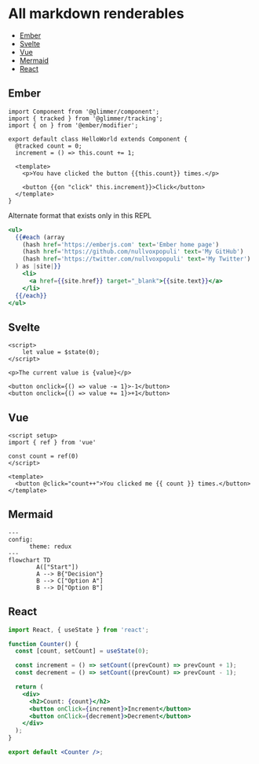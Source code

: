 # All markdown renderables 

- [Ember](#ember)
- [Svelte](#svelte)
- [Vue](#vue)
- [Mermaid](#mermaid)
- [React](#react)

## Ember


```gjs live
import Component from '@glimmer/component';
import { tracked } from '@glimmer/tracking';
import { on } from '@ember/modifier';

export default class HelloWorld extends Component {
  @tracked count = 0;
  increment = () => this.count += 1;

  <template>
    <p>You have clicked the button {{this.count}} times.</p>

    <button {{on "click" this.increment}}>Click</button>
  </template>
}
```


Alternate format that exists only in this REPL

```hbs ember live
<ul>
  {{#each (array
    (hash href='https://emberjs.com' text='Ember home page')
    (hash href='https://github.com/nullvoxpopuli' text='My GitHub')
    (hash href='https://twitter.com/nullvoxpopuli' text='My Twitter')
  ) as |site|}}
    <li>
      <a href={{site.href}} target="_blank">{{site.text}}</a>
    </li>
  {{/each}}
</ul>
```

## Svelte

```svelte live
<script>
	let value = $state(0);
</script>

<p>The current value is {value}</p>

<button onclick={() => value -= 1}>-1</button>
<button onclick={() => value += 1}>+1</button>
```

## Vue

```vue live
<script setup>
import { ref } from 'vue'

const count = ref(0)
</script>

<template>
  <button @click="count++">You clicked me {{ count }} times.</button>
</template>
```

## Mermaid

```mermaid
---
config:
      theme: redux
---
flowchart TD
        A(["Start"])
        A --> B{"Decision"}
        B --> C["Option A"]
        B --> D["Option B"]
```

## React


```jsx react live
import React, { useState } from 'react';  

function Counter() {  
  const [count, setCount] = useState(0);  

  const increment = () => setCount((prevCount) => prevCount + 1);  
  const decrement = () => setCount((prevCount) => prevCount - 1);  

  return (  
    <div>  
      <h2>Count: {count}</h2>  
      <button onClick={increment}>Increment</button>  
      <button onClick={decrement}>Decrement</button>  
    </div>  
  );
} 

export default <Counter />;  
```

